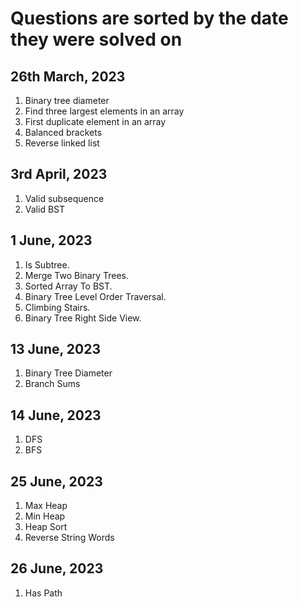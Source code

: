 # Questions are sorted by the date they were solved on

## 26th March, 2023

1. Binary tree diameter
2. Find three largest elements in an array
3. First duplicate element in an array
4. Balanced brackets
5. Reverse linked list

## 3rd April, 2023

1. Valid subsequence
2. Valid BST

## 1 June, 2023

1. Is Subtree.
2. Merge Two Binary Trees.
3. Sorted Array To BST.
4. Binary Tree Level Order Traversal.
5. Climbing Stairs.
6. Binary Tree Right Side View.

## 13 June, 2023

1. Binary Tree Diameter
2. Branch Sums

## 14 June, 2023

1. DFS
2. BFS

## 25 June, 2023

1. Max Heap
2. Min Heap
3. Heap Sort
4. Reverse String Words

## 26 June, 2023

1. Has Path
